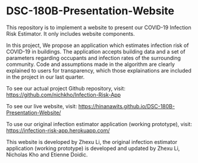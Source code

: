 # DSC-180B-Presentation-Website
This repository is to implement a website to present our COVID-19 Infection Risk Estimator. It only includes website components. 


In this project, We propose an application which estimates infection risk of COVID-19 in buildings. The application accepts building data and a set of parameters regarding occupants and infection rates of the surrounding community. Code and assumptions made in the algorithm are clearly explained to users for transparency, which those explainations are included in the project in our last quarter.


To see our actual project Github repository, visit: https://github.com/nichkho/Infection-Risk-App

To see our live website, visit: https://hinanawits.github.io/DSC-180B-Presentation-Website/

To use our original infection estimator application (working prototype), visit: https://infection-risk-app.herokuapp.com/








This website is developed by Zhexu Li, the original infection estimator application (working prototype) is developed and updated by Zhexu Li, Nicholas Kho and Etienne Doidic. 

